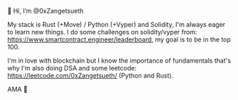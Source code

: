  👋 Hi, I’m @0xZangetsueth

My stack is Rust (+Move) / Python (+Vyper) and Solidity, I'm always eager to learn new things. 
I do some challenges on solidity/vyper from: https://www.smartcontract.engineer/leaderboard, my goal is to be in the top 100.

I'm in love with blockchain but I know the importance of fundamentals that's why I'm also doing DSA and some leetcode: https://leetcode.com/0xZangetsueth/ (Python and Rust).

AMA  💛
